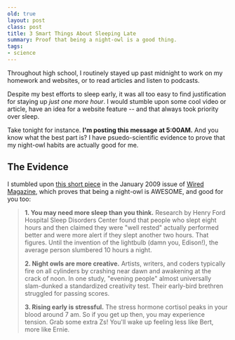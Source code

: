 ```yaml
---
old: true
layout: post
class: post
title: 3 Smart Things About Sleeping Late
summary: Proof that being a night-owl is a good thing.
tags:
- science
---
```


Throughout high school, I routinely stayed up past midnight to work on my homework and websites, or to read articles and listen to podcasts.

Despite my best efforts to sleep early, it was all too easy to find justification for staying up *just one more hour*. I would stumble upon some cool video or article, have an idea for a website feature -- and that always took priority over sleep.

Take tonight for instance. **I'm posting this message at 5:00AM.** And you know what the best part is? I have psuedo-scientific evidence to prove that my night-owl habits are actually good for me.

## The Evidence

I stumbled upon [this short piece](http://www.wired.com/science/discoveries/magazine/17-01/st_3st) in the January 2009 issue of [Wired Magazine](http://www.wired.com/wired/), which proves that being a night-owl is AWESOME, and good for you too:

> **1. You may need more sleep than you think.**
> Research by Henry Ford Hospital Sleep Disorders Center found that people who slept eight hours and then claimed they were "well rested" actually performed better and were more alert if they slept another two hours. That figures. Until the invention of the lightbulb (damn you, Edison!), the average person slumbered 10 hours a night.
>
>**2. Night owls are more creative.**
>Artists, writers, and coders typically fire on all cylinders by crashing near dawn and awakening at the crack of noon. In one study, "evening people" almost universally slam-dunked a standardized creativity test. Their early-bird brethren struggled for passing scores.
>
>**3. Rising early is stressful.**
>The stress hormone cortisol peaks in your blood around 7 am. So if you get up then, you may experience tension. Grab some extra Zs! You'll wake up feeling less like Bert, more like Ernie.
